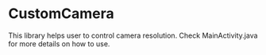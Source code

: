 # CustomCamera
This library helps user to control camera resolution.
Check MainActivity.java for more details on how to use.

